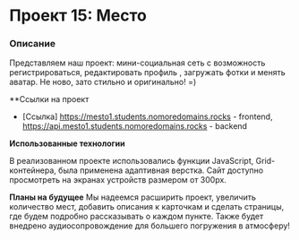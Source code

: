 # Проект 15: Место

### Описание

Представляем наш проект: мини-социальная сеть с возможность регистрироваться, редактировать профиль , загружать фотки и менять аватар. Не ново, зато стильно и оригинально! =)

**Ссылки на проект

* [Ссылка] https://mesto1.students.nomoredomains.rocks - frontend, https://api.mesto1.students.nomoredomains.rocks - backend 

**Использованные технологии**

В реализованном проекте использовались функции JavaScript, Grid-контейнера, была применена адаптивная верстка. Сайт доступно просмотреть на экранах устройств размером от 300px. 


**Планы на будущее**
Мы надеемся расширить проект, увеличить количество мест, добавить описания к карточкам и сделать страницы, где будем подробно рассказывать о каждом пункте. Также будет внедрено аудиосопровождение для большего погружения в атмосферу!
